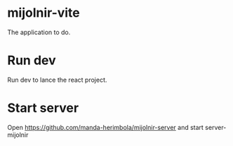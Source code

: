 # mijolnir-vite
The application to do.
# Run dev
Run dev to lance the react project.
# Start server
Open https://github.com/manda-herimbola/mijolnir-server and start server-mijolnir
